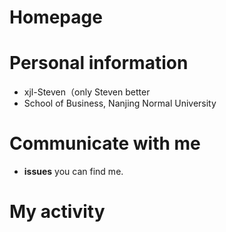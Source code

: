 # Homepage
# Personal information
- xjl-Steven（only Steven better
- School of Business, Nanjing Normal University

# Communicate with me
- **issues** you can find me.

# My activity
